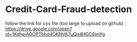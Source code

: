 # Credit-Card-Fraud-detection
follow the link for csv file (too large to upload on github)
: https://drive.google.com/open?id=1KdheiAOOPTbhd4GKNVA7uQn4HGC8jmYg

